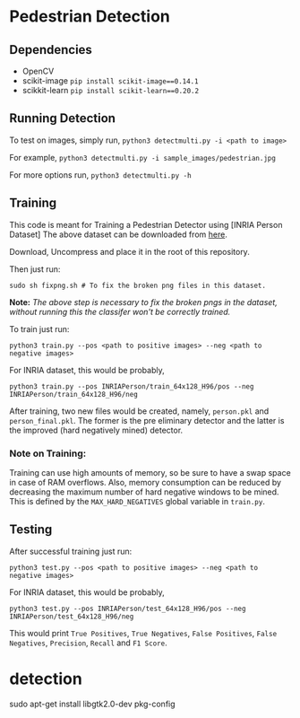 # Pedestrian Detection

## Dependencies

* OpenCV
* scikit-image ```pip install scikit-image==0.14.1```
* scikkit-learn ```pip install scikit-learn==0.20.2```

## Running Detection

To test on images, simply run, `python3 detectmulti.py -i <path to image>`

For example, `python3 detectmulti.py -i sample_images/pedestrian.jpg`


For more options run, `python3 detectmulti.py -h`


## Training
This code is meant for Training a Pedestrian Detector using [INRIA Person Dataset] 
The above dataset can be downloaded from [here](https://drive.google.com/file/d/14GD_pBpBsprPiZlkmtXN_y5K72To16if/view?usp=sharing).

Download, Uncompress and place it in the root of this repository.

Then just run:
```
sudo sh fixpng.sh # To fix the broken png files in this dataset.
```
**Note:** *The above step is necessary to fix the broken pngs in the dataset, without running this the classifer won't be correctly trained.*

To train just run:
```
python3 train.py --pos <path to positive images> --neg <path to negative images>
```
For INRIA dataset, this would be probably,
```
python3 train.py --pos INRIAPerson/train_64x128_H96/pos --neg INRIAPerson/train_64x128_H96/neg
```

After training, two new files would be created, namely, `person.pkl` and `person_final.pkl`. The former is the pre eliminary detector and the latter is the improved (hard negatively mined) detector.

### Note on Training:
Training can use high amounts of memory, so be sure to have a swap space in case of RAM overflows. Also, memory consumption can be reduced by decreasing the maximum number of hard negative windows to be mined. This is defined by the `MAX_HARD_NEGATIVES` global variable in `train.py`.


## Testing
After successful training just run:
```
python3 test.py --pos <path to positive images> --neg <path to negative images>
```
For INRIA dataset, this would be probably,
```
python3 test.py --pos INRIAPerson/test_64x128_H96/pos --neg INRIAPerson/test_64x128_H96/neg
```

This would print `True Positives`, `True Negatives`, `False Positives`, `False Negatives`, `Precision`, `Recall` and `F1 Score`.
# detection
sudo apt-get install libgtk2.0-dev pkg-config
